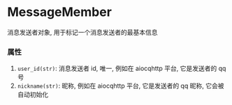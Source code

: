 # MessageMember 

消息发送者对象, 用于标记一个消息发送者的最基本信息

### 属性 

1. `user_id(str)`: 消息发送者 id, 唯一, 例如在 aiocqhttp 平台, 它是发送者的 qq 号
2. `nickname(str)`: 昵称, 例如在 aiocqhttp 平台, 它是发送者的 qq 昵称, 它会被自动初始化
